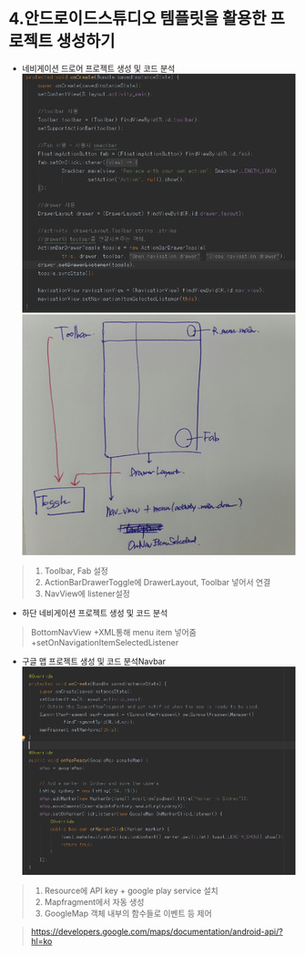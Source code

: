 4.안드로이드스튜디오 템플릿을 활용한 프로젝트 생성하기
====

- 네비게이션 드로어 프로젝트 생성 및 코드 분석
![enter image description here](capture_nav.PNG)
![enter image description here](screenshot_nav.jpg)
>1. Toolbar, Fab 설정
>2. ActionBarDrawerToggle에 DrawerLayout, Toolbar 넣어서 연결
>3. NavView에 listener설정

- 하단 네비게이션 프로젝트 생성 및 코드 분석
>BottomNavView
> +XML통해 menu item 넣어줌 
> +setOnNavigationItemSelectedListener

- 구글 맵 프로젝트 생성 및 코드 분석Navbar
![enter image description here](capture_map.PNG)
>1. Resource에 API key + google play service 설치
>2. Mapfragment에서 자동 생성
>3. GoogleMap 객체 내부의 함수들로 이벤트 등 제어

>https://developers.google.com/maps/documentation/android-api/?hl=ko
